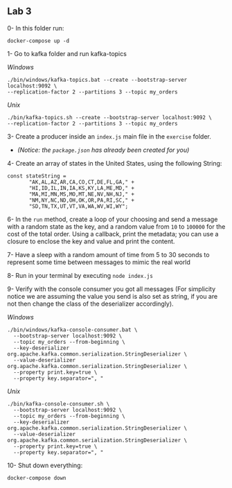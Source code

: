 ## Lab 3

0- In this folder run:

```
docker-compose up -d
```

1- Go to kafka folder and run kafka-topics

*Windows*

```
./bin/windows/kafka-topics.bat --create --bootstrap-server localhost:9092 \
--replication-factor 2 --partitions 3 --topic my_orders
```

*Unix*

```
./bin/kafka-topics.sh --create --bootstrap-server localhost:9092 \
--replication-factor 2 --partitions 3 --topic my_orders
```

3- Create a producer inside an `index.js` main file in the `exercise` folder.
- _(Notice: the `package.json` has already been created for you)_

4- Create an array of states in the United States, using the following String:

```
const stateString =
       "AK,AL,AZ,AR,CA,CO,CT,DE,FL,GA," +
       "HI,ID,IL,IN,IA,KS,KY,LA,ME,MD," +
       "MA,MI,MN,MS,MO,MT,NE,NV,NH,NJ," +
       "NM,NY,NC,ND,OH,OK,OR,PA,RI,SC," +
       "SD,TN,TX,UT,VT,VA,WA,WV,WI,WY";
```

6- In the `run` method, create a loop of your choosing and send a message with a random state as the key, and a random value from `10` to `100000` for the cost of the total order. Using a callback, print the metadata; you can use a closure to enclose the key and value and print the content.

7- Have a sleep with a random amount of time from 5 to 30 seconds to represent some time between messages to mimic the real world

8- Run in your terminal by executing `node index.js`

9- Verify with the console consumer you got all messages (For simplicity notice we are assuming the value you send is also set as string, if you are not then change the class of the deserializer accordingly).

*Windows*

```
./bin/windows/kafka-console-consumer.bat \
  --bootstrap-server localhost:9092 \
  --topic my_orders --from-beginning \
  --key-deserializer org.apache.kafka.common.serialization.StringDeserializer \
  --value-deserializer org.apache.kafka.common.serialization.StringDeserializer \
  --property print.key=true \
  --property key.separator=", "
```

*Unix*

```
./bin/kafka-console-consumer.sh \
  --bootstrap-server localhost:9092 \
  --topic my_orders --from-beginning \
  --key-deserializer org.apache.kafka.common.serialization.StringDeserializer \
  --value-deserializer org.apache.kafka.common.serialization.StringDeserializer \
  --property print.key=true \
  --property key.separator=", "
```

10- Shut down everything:

```
docker-compose down
```

